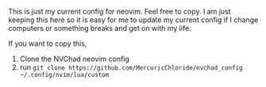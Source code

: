 This is just my current config for neovim. Feel free to copy. I am just keeping this here so it is easy for me to update my current config if I change computers or something breaks and get on with my life.

If you want to copy this,

1. Clone the NVChad neovim config
2. run `git clone https://github.com/MercuricChloride/nvchad_config ~/.config/nvim/lua/custom`
